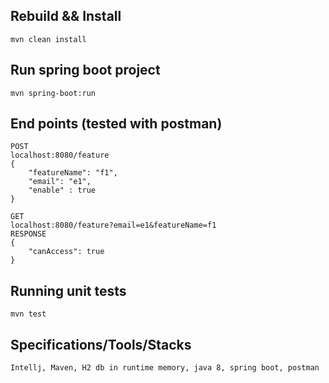 ## Rebuild && Install
```aidl
mvn clean install
```

## Run spring boot project
```aidl
mvn spring-boot:run
```

## End points (tested with postman)
```aidl
POST
localhost:8080/feature
{
    "featureName": "f1",
    "email": "e1",
    "enable" : true
}

GET
localhost:8080/feature?email=e1&featureName=f1
RESPONSE
{
    "canAccess": true
}
```

## Running unit tests
```$xslt
mvn test
```

## Specifications/Tools/Stacks
```$xslt
Intellj, Maven, H2 db in runtime memory, java 8, spring boot, postman
```

